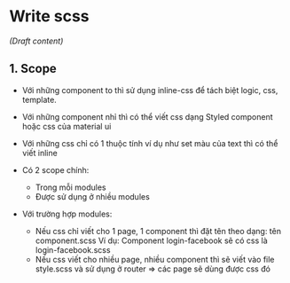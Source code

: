 # Write scss

_(Draft content)_

## 1. Scope

- Với những component to thì sử dụng inline-css để tách biệt logic, css, template.
- Với những component nhỉ thì có thể viết css dạng Styled component hoặc css của material ui
- Với những css chỉ có 1 thuộc tính ví dụ như set màu của text thì có thể viết inline
- Có 2 scope chính:

  - Trong mỗi modules
  - Được sử dụng ở nhiều modules

- Với trường hợp modules:
  - Nếu css chỉ viết cho 1 page, 1 component thì đặt tên theo dạng: tên component.scss
    Ví dụ: Component login-facebook sẽ có css là login-facebook.scss
  - Nếu css viết cho nhiều page, nhiều component thì sẽ viết vào file style.scss và sử dụng ở router => các page sẽ dùng được css đó
